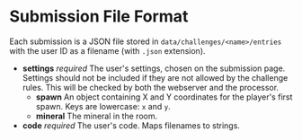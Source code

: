 # Submission File Format

Each submission is a JSON file stored in `data/challenges/<name>/entries` with
the user ID as a filename (with `.json` extension).

- **settings** _required_ The user's settings, chosen on the submission page. Settings should not be included if they are not allowed by the challenge rules. This will be checked by both the webserver and the processor.
    - **spawn** An object containing X and Y coordinates for the player's first spawn. Keys are lowercase: `x` and `y`.
    - **mineral** The mineral in the room.
- **code** _required_ The user's code. Maps filenames to strings.

